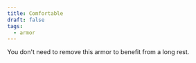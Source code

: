 ```yaml
---
title: Comfortable
draft: false
tags:
  - armor
---
```

You don't need to remove this armor to benefit from a long rest.